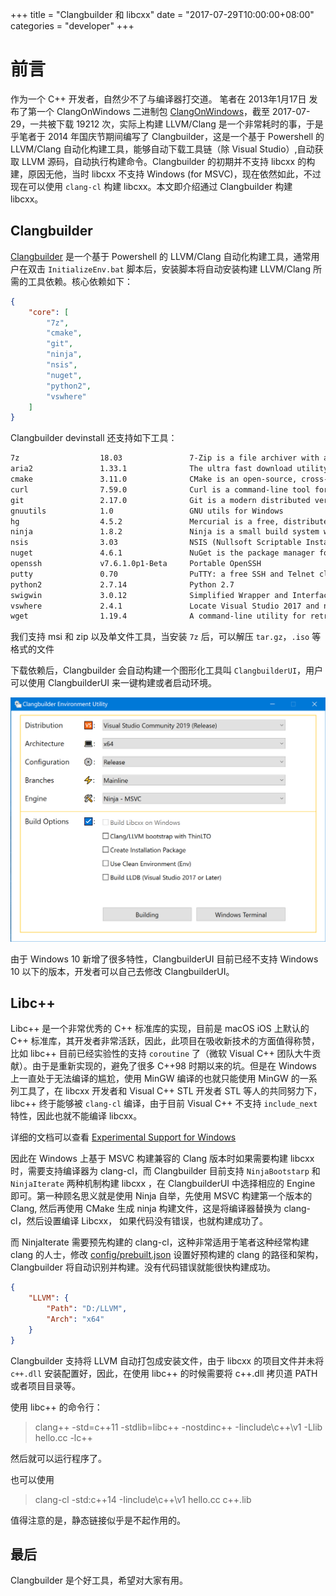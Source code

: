 +++
title = "Clangbuilder 和 libcxx"
date = "2017-07-29T10:00:00+08:00"
categories = "developer"
+++

# 前言

作为一个 C++ 开发者，自然少不了与编译器打交道。
笔者在 2013年1月17日 发布了第一个 ClangOnWindows 二进制包 [ClangOnWindows](https://sourceforge.net/projects/clangonwin/)，截至 2017-07-29，一共被下载 19212 次，实际上构建 LLVM/Clang 是一个非常耗时的事，于是乎笔者于 2014 年国庆节期间编写了 Clangbuilder，这是一个基于 Powershell 的 LLVM/Clang 自动化构建工具，能够自动下载工具链（除 Visual Studio）,自动获取 LLVM 源码，自动执行构建命令。Clangbuilder 的初期并不支持 libcxx 的构建，原因无他，当时 libcxx 不支持 Windows (for MSVC)，现在依然如此，不过现在可以使用 `clang-cl` 构建 libcxx。本文即介绍通过 Clangbuilder 构建 libcxx。


## Clangbuilder

[Clangbuilder](https://github.com/fstudio/clangbuilder) 是一个基于 Powershell 的 LLVM/Clang 自动化构建工具，通常用户在双击 `InitializeEnv.bat` 脚本后，安装脚本将自动安装构建 LLVM/Clang 所需的工具依赖。核心依赖如下：

```json
{
    "core": [
        "7z",
        "cmake",
        "git",
        "ninja",
        "nsis",
        "nuget",
        "python2",
        "vswhere"
    ]
}
```

Clangbuilder devinstall 还支持如下工具：

```txt
7z                  18.03               7-Zip is a file archiver with a high compression ratio
aria2               1.33.1              The ultra fast download utility
cmake               3.11.0              CMake is an open-source, cross-platform family of tools designed to build, test and package software
curl                7.59.0              Curl is a command-line tool for transferring data specified with URL syntax.
git                 2.17.0              Git is a modern distributed version control system focused on speed
gnuutils            1.0                 GNU utils for Windows
hg                  4.5.2               Mercurial is a free, distributed source control management tool.
ninja               1.8.2               Ninja is a small build system with a focus on speed.
nsis                3.03                NSIS (Nullsoft Scriptable Install System) is a professional open source system to create Windows installers.
nuget               4.6.1               NuGet is the package manager for .NET. The NuGet client tools provide the ability to produce and consume packages.
openssh             v7.6.1.0p1-Beta     Portable OpenSSH
putty               0.70                PuTTY: a free SSH and Telnet client.
python2             2.7.14              Python 2.7
swigwin             3.0.12              Simplified Wrapper and Interface Generator
vswhere             2.4.1               Locate Visual Studio 2017 and newer installations.
wget                1.19.4              A command-line utility for retrieving files using HTTP, HTTPS and FTP protocols.
```

我们支持 msi 和 zip 以及单文件工具，当安装 `7z` 后，可以解压 `tar.gz`，`.iso` 等格式的文件

下载依赖后，Clangbuilder 会自动构建一个图形化工具叫 `ClangbuilderUI`，用户可以使用 ClangbuilderUI 来一键构建或者启动环境。

![CangbuilderUI](https://github.com/fstudio/clangbuilder/raw/master/docs/images/cbui.png)


由于 Windows 10 新增了很多特性，ClangbuilderUI 目前已经不支持 Windows 10 以下的版本，开发者可以自己去修改 ClangbuilderUI。

## Libc++

Libc++ 是一个非常优秀的 C++ 标准库的实现，目前是 macOS iOS 上默认的 C++ 标准库，其开发者非常活跃，因此，此项目在吸收新技术的方面值得称赞，比如 libc++ 目前已经实验性的支持 `coroutine` 了（微软 Visual C++ 团队大牛贡献）。由于是重新实现的，避免了很多 C++98 时期以来的坑。但是在 Windows 上一直处于无法编译的尴尬，使用 MinGW 编译的也就只能使用 MinGW 的一系列工具了，在 libcxx 开发者和 Visual C++ STL 开发者 STL 等人的共同努力下，libc++ 终于能够被 `clang-cl` 编译，由于目前 Visual C++ 不支持 `include_next` 特性，因此也就不能编译 libcxx。

详细的文档可以查看 [Experimental Support for Windows](http://libcxx.llvm.org/docs/BuildingLibcxx.html#experimental-support-for-windows)

因此在 Windows 上基于 MSVC 构建兼容的 Clang 版本时如果需要构建 libcxx 时，需要支持编译器为 clang-cl，而 Clangbuilder 目前支持 `NinjaBootstarp` 和 `NinjaIterate` 两种机制构建 libcxx ，在 ClangbuilderUI 中选择相应的 Engine 即可。第一种顾名思义就是使用 Ninja 自举，先使用 MSVC 构建第一个版本的 Clang, 然后再使用 CMake 生成 ninja 构建文件，这是将编译器替换为 clang-cl，然后设置编译 Libcxx， 如果代码没有错误，也就构建成功了。

而 NinjaIterate 需要预先构建的 clang-cl，这种非常适用于笔者这种经常构建 clang 的人士，修改 [config/prebuilt.json](https://github.com/fstudio/clangbuilder/blob/master/config/prebuilt.json) 设置好预构建的 clang 的路径和架构，Clangbuilder 将自动识别并构建。没有代码错误就能很快构建成功。

```json
{
    "LLVM": {
        "Path": "D:/LLVM",
        "Arch": "x64"
    }
}
```

Clangbuilder 支持将 LLVM 自动打包成安装文件，由于 libcxx 的项目文件并未将 `c++.dll` 安装配置好，因此，在使用 libc++ 的时候需要将 c++.dll 拷贝道 PATH 或者项目目录等。

使用 libc++ 的命令行：

>clang++ -std=c++11 -stdlib=libc++ -nostdinc++ -Iinclude\c++\v1 -Llib hello.cc -lc++

然后就可以运行程序了。

也可以使用

>clang-cl -std:c++14  -Iinclude\c++\v1 hello.cc c++.lib

值得注意的是，静态链接似乎是不起作用的。

## 最后

Clangbuilder 是个好工具，希望对大家有用。